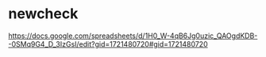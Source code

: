 # newcheck
https://docs.google.com/spreadsheets/d/1H0_W-4qB6Jg0uzic_QAOgdKDB--0SMq9G4_D_3IzGsI/edit?gid=1721480720#gid=1721480720
